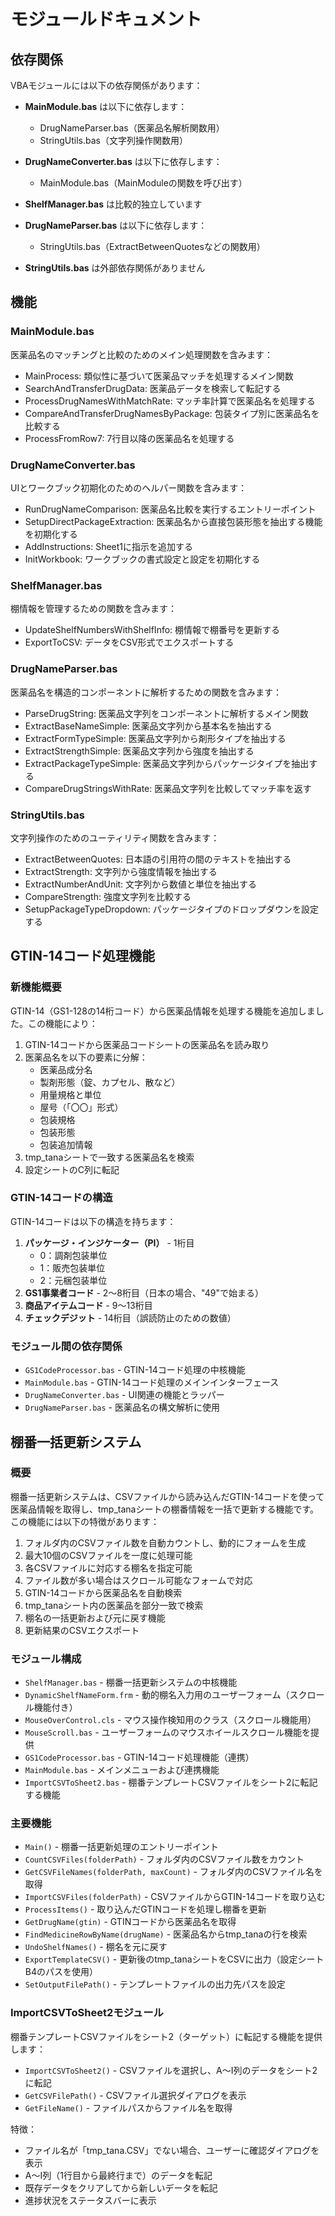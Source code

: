 # モジュールドキュメント

## 依存関係

VBAモジュールには以下の依存関係があります：

- **MainModule.bas** は以下に依存します：
  - DrugNameParser.bas（医薬品名解析関数用）
  - StringUtils.bas（文字列操作関数用）

- **DrugNameConverter.bas** は以下に依存します：
  - MainModule.bas（MainModuleの関数を呼び出す）

- **ShelfManager.bas** は比較的独立しています

- **DrugNameParser.bas** は以下に依存します：
  - StringUtils.bas（ExtractBetweenQuotesなどの関数用）

- **StringUtils.bas** は外部依存関係がありません

## 機能

### MainModule.bas
医薬品名のマッチングと比較のためのメイン処理関数を含みます：
- MainProcess: 類似性に基づいて医薬品マッチを処理するメイン関数
- SearchAndTransferDrugData: 医薬品データを検索して転記する
- ProcessDrugNamesWithMatchRate: マッチ率計算で医薬品名を処理する
- CompareAndTransferDrugNamesByPackage: 包装タイプ別に医薬品名を比較する
- ProcessFromRow7: 7行目以降の医薬品名を処理する

### DrugNameConverter.bas
UIとワークブック初期化のためのヘルパー関数を含みます：
- RunDrugNameComparison: 医薬品名比較を実行するエントリーポイント
- SetupDirectPackageExtraction: 医薬品名から直接包装形態を抽出する機能を初期化する
- AddInstructions: Sheet1に指示を追加する
- InitWorkbook: ワークブックの書式設定と設定を初期化する

### ShelfManager.bas
棚情報を管理するための関数を含みます：
- UpdateShelfNumbersWithShelfInfo: 棚情報で棚番号を更新する
- ExportToCSV: データをCSV形式でエクスポートする

### DrugNameParser.bas
医薬品名を構造的コンポーネントに解析するための関数を含みます：
- ParseDrugString: 医薬品文字列をコンポーネントに解析するメイン関数
- ExtractBaseNameSimple: 医薬品文字列から基本名を抽出する
- ExtractFormTypeSimple: 医薬品文字列から剤形タイプを抽出する
- ExtractStrengthSimple: 医薬品文字列から強度を抽出する
- ExtractPackageTypeSimple: 医薬品文字列からパッケージタイプを抽出する
- CompareDrugStringsWithRate: 医薬品文字列を比較してマッチ率を返す

### StringUtils.bas
文字列操作のためのユーティリティ関数を含みます：
- ExtractBetweenQuotes: 日本語の引用符の間のテキストを抽出する
- ExtractStrength: 文字列から強度情報を抽出する
- ExtractNumberAndUnit: 文字列から数値と単位を抽出する
- CompareStrength: 強度文字列を比較する
- SetupPackageTypeDropdown: パッケージタイプのドロップダウンを設定する

## GTIN-14コード処理機能

### 新機能概要
GTIN-14（GS1-128の14桁コード）から医薬品情報を処理する機能を追加しました。この機能により：

1. GTIN-14コードから医薬品コードシートの医薬品名を読み取り
2. 医薬品名を以下の要素に分解：
   - 医薬品成分名
   - 製剤形態（錠、カプセル、散など）
   - 用量規格と単位
   - 屋号（「〇〇」形式）
   - 包装規格
   - 包装形態
   - 包装追加情報
3. tmp_tanaシートで一致する医薬品名を検索
4. 設定シートのC列に転記

### GTIN-14コードの構造
GTIN-14コードは以下の構造を持ちます：
1. **パッケージ・インジケーター（PI）** - 1桁目
   - 0：調剤包装単位
   - 1：販売包装単位
   - 2：元梱包装単位
2. **GS1事業者コード** - 2～8桁目（日本の場合、"49"で始まる）
3. **商品アイテムコード** - 9～13桁目
4. **チェックデジット** - 14桁目（誤読防止のための数値）

### モジュール間の依存関係
- `GS1CodeProcessor.bas` - GTIN-14コード処理の中核機能
- `MainModule.bas` - GTIN-14コード処理のメインインターフェース
- `DrugNameConverter.bas` - UI関連の機能とラッパー
- `DrugNameParser.bas` - 医薬品名の構文解析に使用

## 棚番一括更新システム

### 概要
棚番一括更新システムは、CSVファイルから読み込んだGTIN-14コードを使って医薬品情報を取得し、tmp_tanaシートの棚番情報を一括で更新する機能です。この機能には以下の特徴があります：

1. フォルダ内のCSVファイル数を自動カウントし、動的にフォームを生成
2. 最大10個のCSVファイルを一度に処理可能
3. 各CSVファイルに対応する棚名を指定可能
4. ファイル数が多い場合はスクロール可能なフォームで対応
5. GTIN-14コードから医薬品名を自動検索
6. tmp_tanaシート内の医薬品を部分一致で検索
7. 棚名の一括更新および元に戻す機能
8. 更新結果のCSVエクスポート

### モジュール構成
- `ShelfManager.bas` - 棚番一括更新システムの中核機能
- `DynamicShelfNameForm.frm` - 動的棚名入力用のユーザーフォーム（スクロール機能付き）
- `MouseOverControl.cls` - マウス操作検知用のクラス（スクロール機能用）
- `MouseScroll.bas` - ユーザーフォームのマウスホイールスクロール機能を提供
- `GS1CodeProcessor.bas` - GTIN-14コード処理機能（連携）
- `MainModule.bas` - メインメニューおよび連携機能
- `ImportCSVToSheet2.bas` - 棚番テンプレートCSVファイルをシート2に転記する機能

### 主要機能
- `Main()` - 棚番一括更新処理のエントリーポイント
- `CountCSVFiles(folderPath)` - フォルダ内のCSVファイル数をカウント
- `GetCSVFileNames(folderPath, maxCount)` - フォルダ内のCSVファイル名を取得
- `ImportCSVFiles(folderPath)` - CSVファイルからGTIN-14コードを取り込む
- `ProcessItems()` - 取り込んだGTINコードを処理し棚番を更新
- `GetDrugName(gtin)` - GTINコードから医薬品名を取得
- `FindMedicineRowByName(drugName)` - 医薬品名からtmp_tanaの行を検索
- `UndoShelfNames()` - 棚名を元に戻す
- `ExportTemplateCSV()` - 更新後のtmp_tanaシートをCSVに出力（設定シートB4のパスを使用）
- `SetOutputFilePath()` - テンプレートファイルの出力先パスを設定

### ImportCSVToSheet2モジュール
棚番テンプレートCSVファイルをシート2（ターゲット）に転記する機能を提供します：
- `ImportCSVToSheet2()` - CSVファイルを選択し、A〜I列のデータをシート2に転記
- `GetCSVFilePath()` - CSVファイル選択ダイアログを表示
- `GetFileName()` - ファイルパスからファイル名を取得

特徴：
- ファイル名が「tmp_tana.CSV」でない場合、ユーザーに確認ダイアログを表示
- A〜I列（1行目から最終行まで）のデータを転記
- 既存データをクリアしてから新しいデータを転記
- 進捗状況をステータスバーに表示
